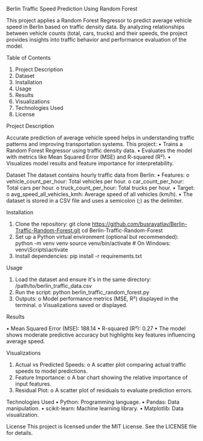 Berlin Traffic Speed Prediction Using Random Forest

This project applies a Random Forest Regressor to predict average vehicle speed in Berlin based on traffic density data. By analyzing relationships between vehicle counts (total, cars, trucks) and their speeds, the project provides insights into traffic behavior and performance evaluation of the model.
 
Table of Contents

1.	Project Description
2.	Dataset
3.	Installation
4.	Usage
5.	Results
6.	Visualizations
7.	Technologies Used
8.	License
 
Project Description

Accurate prediction of average vehicle speed helps in understanding traffic patterns and improving transportation systems. This project:
•	Trains a Random Forest Regressor using traffic density data.
•	Evaluates the model with metrics like Mean Squared Error (MSE) and R-squared (R²).
•	Visualizes model results and feature importance for interpretability.
 
Dataset
The dataset contains hourly traffic data from Berlin:
•	Features:
o	vehicle_count_per_hour: Total vehicles per hour.
o	car_count_per_hour: Total cars per hour.
o	truck_count_per_hour: Total trucks per hour.
•	Target:
o	avg_speed_all_vehicles_kmh: Average speed of all vehicles (km/h).
•	The dataset is stored in a CSV file and uses a semicolon (;) as the delimiter.
 
Installation
1.	Clone the repository:
git clone https://github.com/busrayatlav/Berlin-Traffic-Random-Forest.git
cd Berlin-Traffic-Random-Forest
2.	Set up a Python virtual environment (optional but recommended):
python -m venv venv
source venv/bin/activate  # On Windows: venv\Scripts\activate
3.	Install dependencies:
pip install -r requirements.txt
 
Usage
1.	Load the dataset and ensure it's in the same directory:
/path/to/berlin_traffic_data.csv
2.	Run the script:
python berlin_traffic_random_forest.py
3.	Outputs:
o	Model performance metrics (MSE, R²) displayed in the terminal.
o	Visualizations saved or displayed.
 
Results

•	Mean Squared Error (MSE): 188.14
•	R-squared (R²): 0.27
•	The model shows moderate predictive accuracy but highlights key features influencing average speed.
 
Visualizations
1.	Actual vs Predicted Speeds:
o	A scatter plot comparing actual traffic speeds to model predictions. 
2.	Feature Importance:
o	A bar chart showing the relative importance of input features. 
3.	Residual Plot:
o	A scatter plot of residuals to evaluate prediction errors. 
 
Technologies Used
•	Python: Programming language.
•	Pandas: Data manipulation.
•	scikit-learn: Machine learning library.
•	Matplotlib: Data visualization.
 
License
This project is licensed under the MIT License. See the LICENSE file for details.
